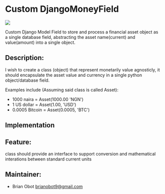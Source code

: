 # Custom DjangoMoneyField

<img src="https://github.com/brianobot/DjangoCustomMoneyField/actions/workflows/django.yml/badge.svg?branch=master" />

Custom Django Model Field to store and process a financial asset object as a single database field,
abstracting the asset name(current) and value(amount) into a single object.

## Description:
I wish to create a class (object) that represent monetarily value agnosticly, it should encapsulate the asset value and currency in a single python object/database field.

Examples include (Assuming said class is called Asset):
- 1000 naira  = Asset(1000.00 'NGN') 
- 1 US dollar = Asset(1.00, 'USD')
- 0.0005 Bitcoin = Asset(0.0005, 'BTC')


## Implementation


## Feature:
class should provide an interface to support conversion and mathematical interations between standard current units


## Maintainer:
- Brian Obot <brianobot9@gmail.com>
